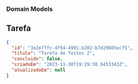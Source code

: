 ### Domain Models

## Tarefa

```json
{
  "id": "3e2e7ffc-4f94-4991-b202-b7d29605ecf5",
  "titulo": "Tarefa de Testes 2",
  "concluido": false,
  "criadoEm": "2023-11-30T19:29:38.9453343Z",
  "atualizadoEm": null
}
```
